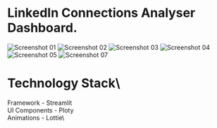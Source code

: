 # LinkedIn Connections Analyser Dashboard.
![Screenshot 01](https://user-images.githubusercontent.com/114112815/202299703-50089875-67a1-4b5d-a6f4-f6eb7fe8da38.png)
![Screenshot 02](https://user-images.githubusercontent.com/114112815/202300039-48164479-064f-4acd-88eb-dfcd3b7e99a1.png)
![Screenshot 03](https://user-images.githubusercontent.com/114112815/202300367-d1321dec-8349-46be-b2c8-94decb3effee.png)
![Screenshot 04](https://user-images.githubusercontent.com/114112815/202300429-249958e1-409a-4707-9895-cd31dca7d660.png)
![Screenshot 05](https://user-images.githubusercontent.com/114112815/202300497-6fd415c1-f90c-43a6-8c92-83570e6925d5.png)
![Screenshot 07](https://user-images.githubusercontent.com/114112815/202301183-d0d008e1-19b6-4f06-a28e-5f21d117d3df.png)

# Technology Stack\
Framework - Streamlit\
UI Components - Ploty\
Animations - Lottie\




